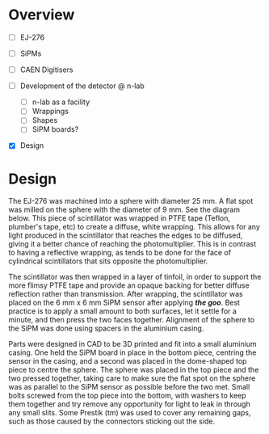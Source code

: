 # Overview
- [ ] EJ-276
- [ ] SiPMs
- [ ] CAEN Digitisers
- [ ] Development of the detector @ n-lab
	- [ ] n-lab as a facility
	- [ ] Wrappings
	- [ ] Shapes
	- [ ] SiPM boards?
- [x] Design


# Design
The EJ-276 was machined into a sphere with diameter 25 mm. A flat spot was milled on the sphere with the diameter of 9 mm. See the diagram below. This piece of scintillator was wrapped in PTFE tape (Teflon, plumber's tape, etc) to create a diffuse, white wrapping. This allows for any light produced in the scintillator that reaches the edges to be diffused, giving it a better chance of reaching the photomultiplier. This is in contrast to having a reflective wrapping, as tends to be done for the face of cylindrical scintillators that sits opposite the photomultiplier. 

The scintillator was then wrapped in a layer of tinfoil, in order to support the more flimsy PTFE tape and provide an opaque backing for better diffuse reflection rather than transmission. After wrapping, the scintillator was placed on the 6 mm x 6 mm SiPM sensor after applying ***the goo***. Best practice is to apply a small amount to both surfaces, let it settle for a minute, and then press the two faces together. Alignment of the sphere to the SiPM was done using spacers in the aluminium casing. 

Parts were designed in CAD to be 3D printed and fit into a small aluminium casing. One held the SiPM board in place in the bottom piece, centring the sensor in the casing, and a second was placed in the dome-shaped top piece to centre the sphere. The sphere was placed in the top piece and the two pressed together, taking care to make sure the flat spot on the sphere was as parallel to the SiPM sensor as possible before the two met. Small bolts screwed from the top piece into the bottom, with washers to keep them together and try remove any opportunity for light to leak in through any small slits. Some Prestik (tm) was used to cover any remaining gaps, such as those caused by the connectors sticking out the side.

